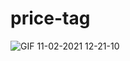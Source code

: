 # price-tag

![GIF 11-02-2021 12-21-10](https://user-images.githubusercontent.com/60515500/107657681-22b8d500-6c64-11eb-841a-4ee8c9a4c0b5.gif)
